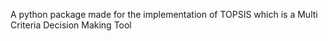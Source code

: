 A python package made for the implementation of TOPSIS which is a Multi Criteria Decision Making Tool